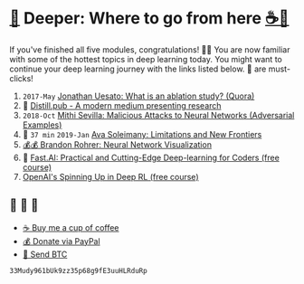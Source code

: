 # [🐳][x2] Deeper: Where to go from here [☕️][x0][🧧][x1]
If you've finished all five modules, congratulations! 🎉🎉 You are now familiar
with some of the hottest topics in deep learning today. You might want to continue
your deep learning journey with the links listed below. 🚀 are must-clicks!

1. `2017-May` [Jonathan Uesato: What is an ablation study? (Quora)][r5]
2. 🚀 [Distill.pub - A modern medium presenting research][r3]
3. `2018-Oct` [Mithi Sevilla: Malicious Attacks to Neural Networks (Adversarial Examples)][r1]
4. 🚀 `37 min` `2019-Jan` [Ava Soleimany: Limitations and New Frontiers][v3]
5. [💰💰 Brandon Rohrer: Neural Network Visualization][v1]
6. 🚀 [Fast.AI: Practical and Cutting-Edge Deep-learning for Coders (free course)][v2]
7. [OpenAI's Spinning Up in Deep RL (free course)][r2]


## 🐳 🐳 🐳
- [☕️ Buy me a cup of coffee][x0]
- [💰 Donate via PayPal][x1]
- [💙 Send BTC][x2]

```
33Mudy961bUk9zz35p68g9fE3uuHLRduRp
```

[x0]: https://ko-fi.com/minimithi "Buy me a cup of coffee!"
[x1]: https://paypal.me/minimithi "Donate with PayPal"
[x2]: #-- "33Mudy961bUk9zz35p68g9fE3uuHLRduRp"

[r1]: https://hackernoon.com/malicious-attacks-to-neural-networks-8b966793dfe1
[r2]: https://spinningup.openai.com/en/latest/
[r3]: https://distill.pub/
[r5]: https://www.quora.com/In-the-context-of-deep-learning-what-is-an-ablation-study

[v1]: https://end-to-end-machine-learning.teachable.com/p/neural-network-visualization
[v2]: https://www.fast.ai/
[v3]: http://introtodeeplearning.com/
